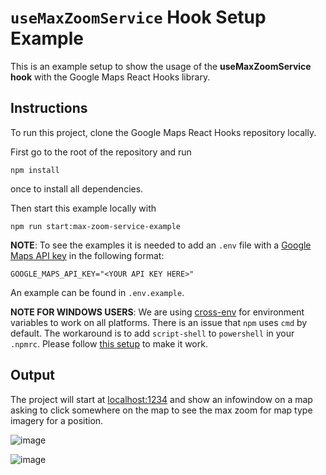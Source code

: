 # `useMaxZoomService` Hook Setup Example

This is an example setup to show the usage of the **useMaxZoomService hook** with the Google Maps React Hooks library.

## Instructions

To run this project, clone the Google Maps React Hooks repository locally.

First go to the root of the repository and run

```shell
npm install
```

once to install all dependencies.

Then start this example locally with

```shell
npm run start:max-zoom-service-example
```

**NOTE**:
To see the examples it is needed to add an `.env` file with a [Google Maps API key](https://developers.google.com/maps/documentation/embed/get-api-key#:~:text=Go%20to%20the%20Google%20Maps%20Platform%20%3E%20Credentials%20page.&text=On%20the%20Credentials%20page%2C%20click,Click%20Close.) in the following format:

`GOOGLE_MAPS_API_KEY="<YOUR API KEY HERE>"`

An example can be found in `.env.example`.

**NOTE FOR WINDOWS USERS**:
We are using [cross-env](https://github.com/kentcdodds/cross-env) for environment variables to work on all platforms. There is an issue that `npm` uses `cmd` by default. The workaround is to add `script-shell` to `powershell` in your `.npmrc`. Please follow [this setup](https://github.com/kentcdodds/cross-env/issues/192#issuecomment-513341729) to make it work.

## Output

The project will start at [localhost:1234](http://localhost:1234) and show an infowindow on a map asking to click somewhere on the map to see the max zoom for map type imagery for a position.

![image](https://user-images.githubusercontent.com/39244966/197749024-734cf2e4-10c9-4433-92b7-f2e1ff88f028.png)

![image](https://user-images.githubusercontent.com/39244966/197749048-81987dd9-9cbd-49dd-a728-1fe5db2e1516.png)
